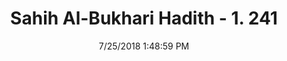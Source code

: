 ---
title        : "Sahih Al-Bukhari Hadith - 1. 241"
date         : 7/25/2018 1:48:59 PM
draft        : false
type         : "hadith"
layout       : "hadith"
BookCode     : "SHB"
VolumeNumber : "1"
HadithNumber : "241"
categories  :  ["Ablution-Putting a dead body or polluted thing on the back of someone praying"]
tags  :  ["Abdullah bin Masud"]
---